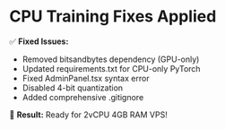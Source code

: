 # CPU Training Fixes Applied

✅ **Fixed Issues:**
- Removed bitsandbytes dependency (GPU-only)
- Updated requirements.txt for CPU-only PyTorch  
- Fixed AdminPanel.tsx syntax error
- Disabled 4-bit quantization
- Added comprehensive .gitignore

🎯 **Result:** Ready for 2vCPU 4GB RAM VPS!

